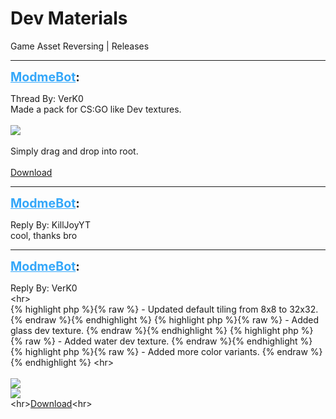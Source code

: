 # Dev Materials
Game Asset Reversing | Releases

---
<strong style="font-size: 1.4em;"><span style="text-decoration: underline;text-decoration-color: #34a7f9;"><span style="color:#34a7f9;">ModmeBot</span></span>:</strong>

<p>Thread By: VerK0<br />Made a pack for CS:GO like Dev textures. <br /> <br /><img style="max-width: 500px;" src="https://i.imgur.com/UNiwp5N.jpg"><br /> <br />Simply drag and drop into root.<br /> <br /><a href="https://mega.nz/#!M2pWAYYB!1LLJxbQttFmPZxtELyqInu9oFtO-b7Ah2suY2vFpqTs">Download</a></p>

---
<strong style="font-size: 1.4em;"><span style="text-decoration: underline;text-decoration-color: #34a7f9;"><span style="color:#34a7f9;">ModmeBot</span></span>:</strong>

<p>Reply By: KillJoyYT<br />cool, thanks bro</p>

---
<strong style="font-size: 1.4em;"><span style="text-decoration: underline;text-decoration-color: #34a7f9;"><span style="color:#34a7f9;">ModmeBot</span></span>:</strong>

<p>Reply By: VerK0<br />&lt;hr&gt;<br />{% highlight php %}{% raw %}
- Updated default tiling from 8x8 to 32x32.
{% endraw %}{% endhighlight %}
{% highlight php %}{% raw %}
- Added glass dev texture.
{% endraw %}{% endhighlight %}
{% highlight php %}{% raw %}
- Added water dev texture.
{% endraw %}{% endhighlight %}
{% highlight php %}{% raw %}
- Added more color variants.
{% endraw %}{% endhighlight %}
&lt;hr&gt;<br /> <br /><img style="max-width: 500px;" src="https://i.imgur.com/sUyOPjO.jpg"><br /><img style="max-width: 500px;" src="https://i.imgur.com/3g1V2ge.png"><br />&lt;hr&gt;<a href="https://mega.nz/#!M2pWAYYB!1LLJxbQttFmPZxtELyqInu9oFtO-b7Ah2suY2vFpqTs">Download</a>&lt;hr&gt;</p>
